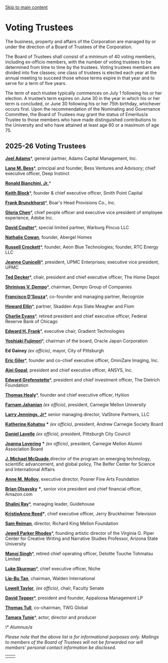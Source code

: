 [Skip to main content](https://www.cmu.edu/leadership/board/voting-trustees#main-content)

# Voting Trustees

The business, property and affairs of the Corporation are managed by or under the direction of a Board of Trustees of the Corporation.

The Board of Trustees shall consist of a minimum of 40 voting members, including ex-officio members, with the number of voting trustees to be determined from time to time by the trustees. Voting trustees members are divided into five classes; one class of trustees is elected each year at the annual meeting to succeed those whose terms expire in that year and to serve for a term of five years.

The term of each trustee typically commences on July 1 following his or her election. A trustee’s term expires on June 30 in the year in which his or her term is concluded, or June 30 following his or her 75th birthday, whichever occurs first. Upon the recommendation of the Nominating and Governance Committee, the Board of Trustees may grant the status of Emeritus/a Trustee to those members who have made distinguished contributions to the University and who have attained at least age 60 or a maximum of age 75.

## 2025-26 Voting Trustees

[**Joel Adams**](https://www.cmu.edu/sites/default/files/2025-05/bio-adams-joel.pdf)\*, general partner, Adams Capital Management, Inc.

[**Lane M. Bess**](https://www.cmu.edu/sites/default/files/2025-05/bio-bess-lane_0.pdf)\*, principal and founder, Bess Ventures and Advisory; chief executive officer, Deep Instinct

[**Ronald Bianchini, Jr.**](https://www.cmu.edu/sites/default/files/2025-05/bio-bianchini-ronald.pdf)\*

[**Keith Block**](https://www.cmu.edu/sites/default/files/2025-05/bio_block_keith.pdf)\*, founder & chief executive officer, Smith Point Capital

[**Frank Brunckhorst**](https://www.cmu.edu/sites/default/files/2025-05/bio-brunckhorst-frank.pdf)\*, Boar's Head Provisions Co., Inc.

[**Gloria Chen**](https://www.cmu.edu/sites/default/files/2025-05/bio_chen_gloria.pdf)\*, chief people officer and executive vice president of employee experience, Adobe Inc.

[**David Coulter**](https://www.cmu.edu/sites/default/files/2025-05/bio-coulter-david.pdf)\*, special limited partner, Warburg Pincus LLC

[**Nathalie Cowan**](https://www.cmu.edu/sites/default/files/2025-05/bio-cowan-nathalie.pdf), founder, Abergel Homes

[**Russell Crockett**](https://www.cmu.edu/sites/default/files/2025-05/bio-crockett-russell.pdf)\*, founder, Aeon Blue Technologies; founder, RTC Energy LLC

[**Jeanne Cunicelli**](https://www.cmu.edu/sites/default/files/2025-05/bio-cunicelli-jeanne.pdf)\*, president, UPMC Enterprises; executive vice president, UPMC

[**Ted Decker**](https://www.cmu.edu/sites/default/files/2025-05/bio_decker_ted.pdf)\*, chair, president and chief executive officer, The Home Depot

[**Shrinivas V. Dempo**](https://www.cmu.edu/sites/default/files/2025-05/bio-dempo-shrinivas.pdf)\*, chairman, Dempo Group of Companies

[**Francisco D'Souza**](https://www.cmu.edu/sites/default/files/2025-05/bio-dsouza-francisco.pdf)\*, co-founder and managing partner, Recognize

[**Howard Ellin**](https://www.cmu.edu/sites/default/files/2025-05/bio-ellin-howard.pdf)\*, partner, Skadden Arps Slate Meagher and Flom

[**Charlie Evans**](https://www.cmu.edu/sites/default/files/2025-05/bio_evans_charlie.pdf)\*, retired president and chief executive officer, Federal Reserve Bank of Chicago

[**Edward H. Frank**](https://www.cmu.edu/sites/default/files/2025-05/bio-frank-edward.pdf)\*, executive chair, Gradient Technologies

[**Yoshiaki Fujimori**](https://www.cmu.edu/sites/default/files/2025-05/bio-fujimori-yoshiaki.pdf)\*, chairman of the board, Oracle Japan Corporation

**Ed Gainey** _(ex officio)_, mayor, City of Pittsburgh

[**Eric Giler**](https://www.cmu.edu/sites/default/files/2025-05/bio-giler-eric.pdf)\*, founder and co-chief executive officer, OmniZare Imaging, Inc.

[**Ajei Gopal**](https://www.cmu.edu/sites/default/files/2025-05/bio-gopal-ajei.pdf), president and chief executive officer, ANSYS, Inc.

[**Edward Grefenstette**](https://www.cmu.edu/sites/default/files/2025-05/bio-grefenstette-edward.pdf)\*, president and chief investment officer, The Dietrich Foundation

[**Thomas Healy**](https://www.cmu.edu/sites/default/files/2025-05/bio_healy_thomas.pdf)\*, founder and chief executive officer, Hyliion

[**Farnam Jahanian**](https://www.cmu.edu/sites/default/files/2025-05/bio-jahanian-farnam.pdf) _(ex officio)_, president, Carnegie Mellon University

[**Larry Jennings, Jr\***](https://www.cmu.edu/sites/default/files/2025-05/bio-jennings-larry-jr.pdf) senior managing director, ValStone Partners, LLC

[**Katherine Kohatsu**](https://www.cmu.edu/sites/default/files/2025-05/bio-kohatsu-katherine.pdf) **\*** _(ex officio)_, president, Andrew Carnegie Society Board

[**Daniel Lavelle**](https://www.cmu.edu/sites/default/files/2025-05/bio_lavelle_daniel.pdf) _(ex officio)_, president, Pittsburgh City Council

[**Joanna Lovering**](https://www.cmu.edu/sites/default/files/2025-05/bio_lovering_joanna.pdf) **\*** _(ex officio)_, president, Carnegie Mellon Alumni Association Board

[**J. Michael McQuade**](https://www.cmu.edu/sites/default/files/2025-05/bio_mcquade_michael.pdf),director of the program on emerging technology, scientific advancement, and global policy, The Belfer Center for Science and International Affairs

[**Anne M. Molloy**](https://www.cmu.edu/sites/default/files/2025-05/bio-molloy-anne.pdf), executive director, Posner Fine Arts Foundation

[**Brian Olsavsky**](https://www.cmu.edu/sites/default/files/2025-05/bio-olsavsky-brian.pdf) **\***, senior vice president and chief financial officer, Amazon.com

[**Shalini Ray**](https://www.cmu.edu/sites/default/files/2025-05/bio_ray_shalini.pdf)\*, managing leader, Guidehouse

[**KristieAnne Reed**](https://www.cmu.edu/sites/default/files/2025-05/bio_reed_kristieanne.pdf)**\***, chief executive officer, Jerry Bruckheimer Television

[**Sam Reiman**](https://www.cmu.edu/sites/default/files/2025-05/bio_reiman_sam.pdf), director, Richard King Mellon Foundation

[**Jewell Parker Rhodes**](https://www.cmu.edu/sites/default/files/2025-05/bio_rhodes_jewell.pdf)\*, founding artistic director of the Virginia G. Piper Center for Creative Writing and Narrative Studies Professor, Arizona State University

[**Manoj Singh**](https://www.cmu.edu/sites/default/files/2025-05/bio-singh-manoj.pdf)\*, retired chief operating officer, Deloitte Touche Tohmatsu Limited

[**Luke Skurman**](https://www.cmu.edu/sites/default/files/2025-05/bio-skurman-luke.pdf)\*, chief executive officer, Niche

[**Lip-Bu Tan**](https://www.cmu.edu/sites/default/files/2025-05/bio-tan-lip-bu.pdf), chairman, Walden International

[**Lowell Taylor**](https://www.cmu.edu/sites/default/files/2025-05/bio_taylor_lowell.pdf), _(ex officio)_, chair, Faculty Senate

[**David Tepper**](https://www.cmu.edu/sites/default/files/2025-05/bio-tepper-david.pdf)\*, president and founder, Appaloosa Management LP

[**Thomas Tull**](https://www.cmu.edu/sites/default/files/2025-05/bio-tull-thomas.pdf), co-chairman, TWG Global

[**Tamara Tunie**](https://www.cmu.edu/sites/default/files/2025-05/bio-tunie-tamara.pdf)\*, actor, director and producer

_\\* Alumnus/a_

_Please note that the above list is for informational purposes only. Mailings to members of the Board of Trustees will not be forwarded nor will members' personal contact information be disclosed._

|     |     |
| --- | --- |
|  |  |
